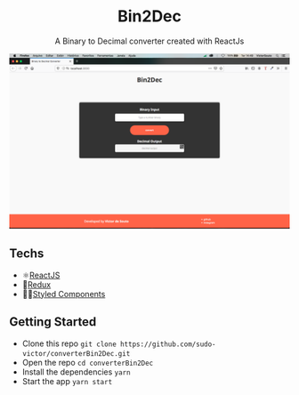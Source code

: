<h1 align="center">
Bin2Dec
</h1>

<p align="center">
A Binary to Decimal converter created with ReactJs
</p>

<p align="center">
<img src="./assets/snapshot.png"/>
</p>

## Techs

- ⚛[ReactJS](https://github.com/facebook/react)
- 💾[Redux](https://redux.js.org/introduction/getting-started)
- 💅🏿[Styled Components](https://styled-components.com/)

## Getting Started

- Clone this repo ```git clone https://github.com/sudo-victor/converterBin2Dec.git```
- Open the repo ```cd converterBin2Dec```
- Install the dependencies ```yarn```
- Start the app ```yarn start```
